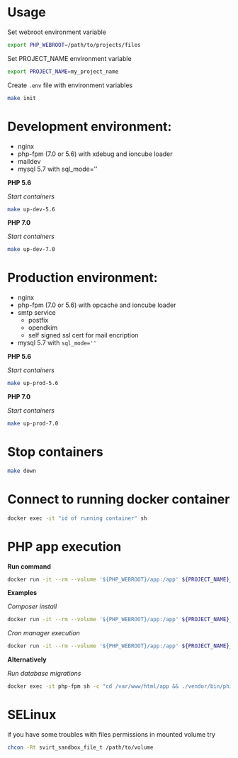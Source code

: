 # Usage

Set webroot environment variable
```sh
export PHP_WEBROOT=/path/to/projects/files
```

Set PROJECT_NAME environment variable
```sh
export PROJECT_NAME=my_project_name
```

Create ```.env``` file with environment variables
```sh
make init
```

# Development environment:
- nginx
- php-fpm (7.0 or 5.6) with xdebug and ioncube loader
- maildev
- mysql 5.7 with sql_mode=''

__PHP 5.6__

*Start containers*
```sh
make up-dev-5.6
```

__PHP 7.0__

*Start containers*
```sh
make up-dev-7.0
```


# Production environment:
- nginx
- php-fpm (7.0 or 5.6) with opcache and ioncube loader
- smtp service
    - postfix
    - opendkim
    - self signed ssl cert for mail encription
- mysql 5.7 with ```sql_mode=''```

__PHP 5.6__

*Start containers*
```sh
make up-prod-5.6
```


__PHP 7.0__

*Start containers*
```sh
make up-prod-7.0
```


# Stop containers
```sh
make down
```

# Connect to running docker container
```sh
docker exec -it "id of running container" sh
```

# PHP app execution

__Run command__

```sh
docker run -it --rm --volume '${PHP_WEBROOT}/app:/app' ${PROJECT_NAME}_php-cli /bin/sh -c "cd app && php ./my-app.php"
```

__Examples__

*Composer install*

```sh
docker run -it --rm --volume '${PHP_WEBROOT}/app:/app' ${PROJECT_NAME}_php-cli /bin/sh -c "cd /app && composer install"
```

*Cron manager execution*

```sh
docker run -it --rm --volume '${PHP_WEBROOT}/app:/app' ${PROJECT_NAME}_php-cli /bin/sh -c "cd /app && php -q public_html/index.php bff=cron-manager"
```

__Alternatively__

*Run database migrations*
```sh
docker exec -it php-fpm sh -c "cd /var/www/html/app && ./vendor/bin/phinx migrate"
```
# SELinux

if you have some troubles with files permissions in mounted volume try
```sh
chcon -Rt svirt_sandbox_file_t /path/to/volume
```